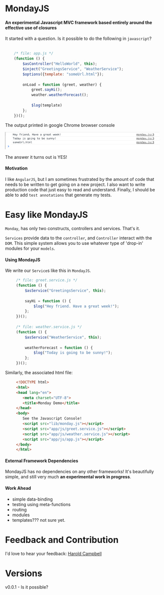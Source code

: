 # MondayJS

#### An experimental Javascript MVC framework based entirely around the effective use of closures

It started with a question. Is it possible to do the following in `javascript`?

```javascript

    /* file: app.js */
    (function () {
        $asController("HelloWorld", this);
        $inject("GreetingsService", "WeatherService");
        $options({template: "someUrl.html"});

        onLoad = function (greet, weather) {
            greet.sayHi();
            weather.weatherForecast();

            $log(template)
        };
    })();
```

The output printed in google Chrome browser console

![itworks](screenshots/v0.0.1/itworks.png)

The answer it turns out is YES!

#### Motivation

I like `AngularJS`, but I am sometimes frustrated by the amount of code that needs to
be written to get going on a new project. I also want to write production code that just easy to read and understand.
Finally, I should be able to add `test annotations` that generate my tests.

# Easy like MondayJS

`Monday`, has only two constructs, controllers and services. That's it.

`Services` provide data to the `controller`, and `Controller` interact with the `DOM`.
This simple system allows you to use whatever type of 'drop-in' modules for your `models`.

#### Using MondayJS

We write our `Service`s like this in `MondayJS`.

```javascript
     /* file: greet.service.js */
     (function () {
         $asService("GreetingsService", this);

         sayHi = function () {
             $log("Hey friend. Have a great week!");
         };
     })();

     /* file: weather.service.js */
     (function () {
         $asService("WeatherService", this);

         weatherForecast = function () {
             $log("Today is going to be sunny!");
         };
     })();
```

Similarly, the associated html file:

```html
     <!DOCTYPE html>
     <html>
     <head lang="en">
        <meta charset="UTF-8">
        <title>Monday Demo</title>
     </head>
     <body>
        See the Javascript Console!
        <script src="lib/monday.js"></script>
        <script src="app/js/greet.service.js"></script>
        <script src="app/js/weather.service.js"></script>
        <script src="app/js/app.js"></script>
     </body>
     </html>
```

#### External Framework Dependencies

MondayJS has no dependencies on any other frameworks! It's beautifully simple,
and still very much **an experimental work in progress**.

#### Work Ahead

- simple data-binding
- testing using meta-functions
- routing
- modules
- templates??? not sure yet.

# Feedback and Contribution

I'd love to hear your feedback: [Harold Campbell](http://twitter.com/haroldcampbell)

# Versions

v0.0.1 - Is it possible?